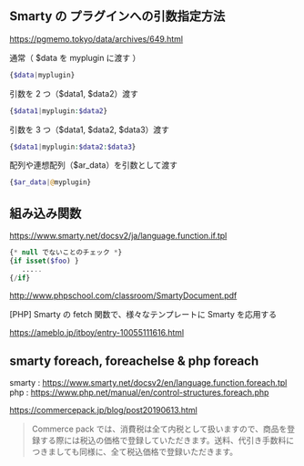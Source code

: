 ## Smarty の プラグインへの引数指定方法

https://pgmemo.tokyo/data/archives/649.html

通常（ \$data を myplugin に渡す ）

```php
{$data|myplugin}
```

引数を 2 つ（$data1, $data2）渡す

```php
{$data1|myplugin:$data2}
```

引数を 3 つ（$data1, $data2, \$data3）渡す

```php
{$data1|myplugin:$data2:$data3}
```

配列や連想配列（\$ar_data）を引数として渡す

```php
{$ar_data|@myplugin}
```

## 組み込み関数

https://www.smarty.net/docsv2/ja/language.function.if.tpl

```php
{* null でないことのチェック *}
{if isset($foo) }
   .....
{/if}
```

http://www.phpschool.com/classroom/SmartyDocument.pdf

[PHP] Smarty の fetch 関数で、様々なテンプレートに Smarty を応用する

https://ameblo.jp/itboy/entry-10055111616.html

## smarty foreach, foreachelse & php foreach

smarty : https://www.smarty.net/docsv2/en/language.function.foreach.tpl  
php : https://www.php.net/manual/en/control-structures.foreach.php


https://commercepack.jp/blog/post20190613.html  
> Commerce pack では、消費税は全て内税として扱いますので、商品を登録する際には税込の価格で登録していただきます。送料、代引き手数料につきましても同様に、全て税込価格で登録いただきます。